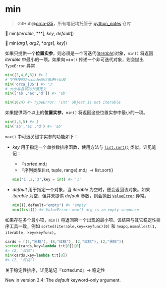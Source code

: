 # min

> GitHub@[orca-j35](https://github.com/orca-j35)，所有笔记均托管于 [python_notes](https://github.com/orca-j35/python_notes) 仓库

🔨 min(*iterable*, ***[, *key*, *default*])

🔨 min(*arg1*, *arg2*, **args*[, *key*])

如果只提供一个**位置实参**，则必须是一个可迭代([*iterable*](https://docs.python.org/3.7/glossary.html#term-iterable))对象，`min()` 将返回 *iterable* 中最小的一项。如果向 `min()` 传递一个非可迭代对象，则会抛出 `TypeError` 异常

```python
min([2,4,6,8]) #> 2
# 字符按照Unicode码点值进行比较
min('orca_j35') #> '3'
# 大小与各项的长度无关
min(['ab','ac','d']) #> 'ab'

min(1024) #> TypeError: 'int' object is not iterable
```

如果提供两个以上的**位置实参**，`min()` 将返回这些位置实参中最小的一项。

```python
min(1,3,5) #> 1
min('ab','ac','d') #> 'ab'
```

`max()` 中可选关键字实参的功能如下：

- *key* 用于指定一个单参数排序函数，使用方法与 [`list.sort()`](https://docs.python.org/3.7/library/stdtypes.html#list.sort) 类似。详见笔记：

  - 『sorted.md』
  - 『序列类型(list, tuple, range).md』-> list.sort()

  ```python
  min('1',2,'3',key = int) #> '1'
  ```

- *default* 用于指定一个对象，当 *iterable* 为空时，便会返回该对象。如果 *iterable* 为空，但并未提供 *default* 参数，则会抛出 [`ValueError`](https://docs.python.org/3.7/library/exceptions.html#ValueError) 异常。

  ```python
  min((),default="empty") #> 'empty'
  min(list()) #> ValueError: max() arg is an empty sequence
  ```

如果存在多个最小项，`min()` 将返回第一个出现的最小项。该结果与其它稳定性排序工具一致，例如  `sorted(iterable,key=keyfunc)[0]` 和 `heapq.nsmallest(1, iterable, key=keyfunc)`。

```python
cards = [(7,"黑桃"), (8,"红桃"), (2,"红桃"), (2,"黑桃")]
sorted(cards,key=lambda t:t[0])[0]
#> (2, '红桃')
min(cards,key=lambda t:t[0])
#> (2, '红桃')
```

关于稳定性排序，详见笔记『sorted.md』-> 稳定性

New in version 3.4: The *default* keyword-only argument.